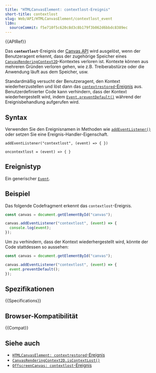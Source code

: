 ```yaml
---
title: "HTMLCanvasElement: contextlost-Ereignis"
short-title: contextlost
slug: Web/API/HTMLCanvasElement/contextlost_event
l10n:
  sourceCommit: f5e710f5c620c8d3c8b179f3b062d6bbdc8389ec
---
```


{{APIRef}}

Das **`contextlost`**-Ereignis der [Canvas API](/de/docs/Web/API/Canvas_API) wird ausgelöst, wenn der Benutzeragent erkennt, dass der zugehörige Speicher eines [`CanvasRenderingContext2D`](/de/docs/Web/API/CanvasRenderingContext2D)-Kontextes verloren ist. Kontexte können aus mehreren Gründen verloren gehen, wie z.B. Treiberabstürze oder die Anwendung läuft aus dem Speicher, usw.

Standardmäßig versucht der Benutzeragent, den Kontext wiederherzustellen und löst dann das [`contextrestored`-Ereignis](/de/docs/Web/API/HTMLCanvasElement/contextrestored_event) aus. Benutzerdefinierter Code kann verhindern, dass der Kontext wiederhergestellt wird, indem [`Event.preventDefault()`](/de/docs/Web/API/Event/preventDefault) während der Ereignisbehandlung aufgerufen wird.

## Syntax

Verwenden Sie den Ereignisnamen in Methoden wie [`addEventListener()`](/de/docs/Web/API/EventTarget/addEventListener) oder setzen Sie eine Ereignis-Handler-Eigenschaft.

```js-nolint
addEventListener("contextlost", (event) => { })

oncontextlost = (event) => { }
```

## Ereignistyp

Ein generischer [`Event`](/de/docs/Web/API/Event).

## Beispiel

Das folgende Codefragment erkennt das `contextlost`-Ereignis.

```js
const canvas = document.getElementById("canvas");

canvas.addEventListener("contextlost", (event) => {
  console.log(event);
});
```

Um zu verhindern, dass der Kontext wiederhergestellt wird, könnte der Code stattdessen so aussehen:

```js
const canvas = document.getElementById("canvas");

canvas.addEventListener("contextlost", (event) => {
  event.preventDefault();
});
```

## Spezifikationen

{{Specifications}}

## Browser-Kompatibilität

{{Compat}}

## Siehe auch

- [`HTMLCanvasElement: contextrestored`-Ereignis](/de/docs/Web/API/HTMLCanvasElement/contextrestored_event)
- [`CanvasRenderingContext2D.isContextLost()`](/de/docs/Web/API/CanvasRenderingContext2D/isContextLost)
- [`OffscreenCanvas: contextlost`-Ereignis](/de/docs/Web/API/OffscreenCanvas/contextlost_event)
